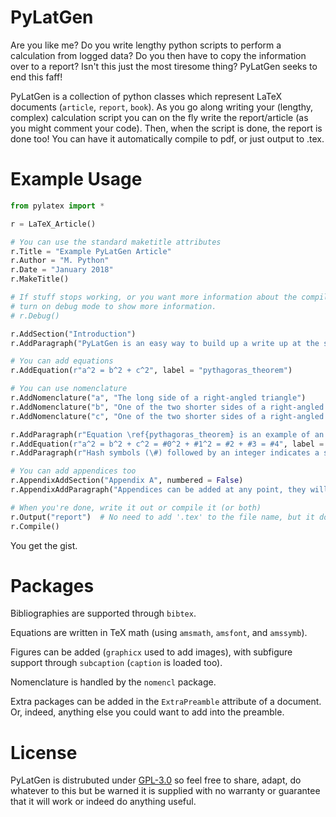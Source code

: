 # PyLatGen

Are you like me? Do you write lengthy python scripts to perform a calculation from logged data? Do you then have to copy the information over to a report? Isn't this just the most tiresome thing? PyLatGen seeks to end this faff!

PyLatGen is a collection of python classes which represent LaTeX documents (`article`, `report`, `book`). As you go along writing your (lengthy, complex) calculation script you can on the fly write the report/article (as you might comment your code). Then, when the script is done, the report is done too! You can have it automatically compile to pdf, or just output to .tex.

# Example Usage
```python
from pylatex import *

r = LaTeX_Article()

# You can use the standard maketitle attributes
r.Title = "Example PyLatGen Article"
r.Author = "M. Python"
r.Date = "January 2018"
r.MakeTitle()

# If stuff stops working, or you want more information about the compilation,
# turn on debug mode to show more information.
# r.Debug()

r.AddSection("Introduction")
r.AddParagraph("PyLatGen is an easy way to build up a write up at the same time as the calculation. It has similar features to a simple \LaTeX document.")

# You can add equations
r.AddEquation(r"a^2 = b^2 + c^2", label = "pythagoras_theorem")

# You can use nomenclature
r.AddNomenclature("a", "The long side of a right-angled triangle")
r.AddNomenclature("b", "One of the two shorter sides of a right-angled triangle")
r.AddNomenclature("c", "One of the two shorter sides of a right-angled triangle")

r.AddParagraph(r"Equation \ref{pythagoras_theorem} is an example of an equation. Equations can also have data substituted in from a list of values:")
r.AddEquation(r"a^2 = b^2 + c^2 = #0^2 + #1^2 = #2 + #3 = #4", label = "pythagoras_theorem_filled", subslist = [3, 4, 9, 16, 25])
r.AddParagraph(r"Hash symbols (\#) followed by an integer indicates a substitution.")

# You can add appendices too
r.AppendixAddSection("Appendix A", numbered = False)
r.AppendixAddParagraph("Appendices can be added at any point, they will always be at the end of the document.")

# When you're done, write it out or compile it (or both)
r.Output("report")  # No need to add '.tex' to the file name, but it doesn't matter if you do.
r.Compile()
```
You get the gist.

# Packages

Bibliographies are supported through `bibtex`.

Equations are written in TeX math (using `amsmath`, `amsfont`, and `amssymb`).

Figures can be added (`graphicx` used to add images), with subfigure support through `subcaption` (`caption` is loaded too).

Nomenclature is handled by the `nomencl` package.

Extra packages can be added in the `ExtraPreamble` attribute of a document. Or, indeed, anything else you could want to add into the preamble.

# License
PyLatGen is distrubuted under [GPL-3.0](https://www.gnu.org/licenses/gpl-3.0.en.html) so feel free to share, adapt, do whatever to this but be warned it is supplied with no warranty or guarantee that it will work or indeed do anything useful.
